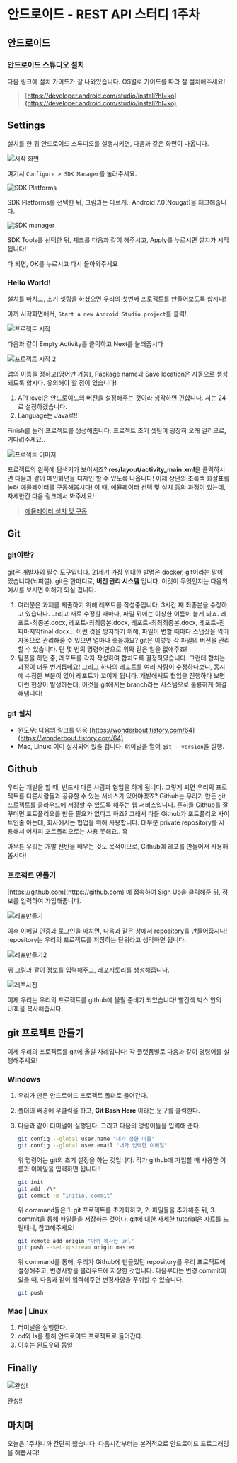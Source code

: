# 안드로이드 - REST API 스터디 1주차
## 안드로이드
### 안드로이드 스튜디오 설치
다음 링크에 설치 가이드가 잘 나와있습니다. OS별로 가이드를 따라 잘 설치해주세요!

> [https://developer.android.com/studio/install?hl=ko](https://developer.android.com/studio/install?hl=ko)

## Settings
설치를 한 뒤 안드로이드 스튜디오를 실행시키면, 다음과 같은 화면이 나옵니다.

![시작 화면](images/9eceebb1-f22f-4f5c-b09f-9b0ac19bd3f6.png)

여기서 `Configure > SDK Manager`를 눌러주세요.

![SDK Platforms](images/0df0697c-eeac-4e98-91ea-c0716736b667.png)

SDK Platforms를 선택한 뒤, 그림과는 다르게.. Android 7.0(Nougat)을 체크해줍니다.

![SDK manager](images/40431c7e-f4b2-4780-b6b3-3c56dc45310d.png)

SDK Tools를 선택한 뒤, 체크를 다음과 같이 해주시고, Apply를 누르시면 설치가 시작됩니다!

다 되면, OK를 누르시고 다시 돌아와주세요

### Hello World!
설치를 마치고, 초기 셋팅을 하셨으면 우리의 첫번째 프로젝트를 만들어보도록 합시다!

아까 시작화면에서, `Start a new Android Studio project`를 클릭!

![프로젝트 시작](images/7dfcf748-18d4-496a-a745-9dbf8a338a50.png)

다음과 같이 Empty Activity를 클릭하고 Next를 눌러줍시다

![프로젝트 시작 2](images/79f3b036-705f-4c99-8f48-7edee538ab10.png)

앱의 이름을 정하고(영어만 가능), Package name과 Save location은 자동으로 생성되도록 합시다. 유의해야 할 점이 있습니다!

1. API level은 안드로이드의 버전을 설정해주는 것이라 생각하면 편합니다. 저는 24로 설정하겠습니다.
2. Language는 Java로!!

Finish를 눌러 프로젝트를 생성해줍니다. 프로젝트 초기 셋팅이 굉장히 오래 걸리므로, 기다려주세요..

![프로젝트 이미지](images/2d481344-f64a-422f-8cb0-99f30ec33501.png)

프로젝트의 왼쪽에 탐색기가 보이시죠? **res/layout/activity_main.xml**을 클릭하시면 다음과 같이 메인화면을 디자인 할 수 있도록 나옵니다! 이제 상단의 초록색 화살표를 눌러 에뮬레이터를 구동해봅시다! 이 때, 에뮬레이터 선택 및 설치 등의 과정이 있는데, 자세한건 다음 링크에서 봐주세요! 

> [에뮬레이터 설치 및 구동](https://developer.android.com/studio/run/emulator?hl=ko#runningapp)

## Git
### git이란?
git은 개발자의 필수 도구입니다. 21세기 가장 위대한 발명은 docker, git이라는 말이 있습니다(뇌피셜). git은 한마디로, **버전 관리 시스템** 입니다. 이것이 무엇인지는 다음의 예시를 보시면 이해가 되실 겁니다.

1. 여러분은 과제를 제출하기 위해 레포트를 작성중입니다. 3시간 째 최종본을 수정하고 있습니다. 그리고 새로 수정할 때마다, 파일 뒤에는 이상한 이름이 붙게 되죠. 레포트-최종본.docx, 레포트-최최종본.docx, 레포트-최최최종본.docx, 레포트-진짜마지막final.docx... 이런 것을 방지하기 위해, 파일이 변할 때마다 스냅샷을 찍어 자동으로 관리해줄 수 있으면 얼마나 좋을까요? git은 이렇듯 각 파일의 버전을 관리할 수 있습니다. 단 몇 번의 명령어만으로 위와 같은 일을 없애주죠!
2. 팀플을 하던 중, 레포트를 각자 작성하여 합치도록 결정하였습니다. 그런데 합치는 과정이 너무 번거롭네요! 그리고 하나의 레포트를 여러 사람이 수정하다보니, 동시에 수정한 부분이 있어 레포트가 꼬이게 됩니다. 개발에서도 협업을 진행하다 보면 이런 현상이 발생하는데, 이것을 git에서는 branch라는 시스템으로 훌륭하게 해결해냅니다!

### git 설치
- 윈도우: 다음의 링크를 이용 [https://wonderbout.tistory.com/64](https://wonderbout.tistory.com/64)
- Mac, Linux: 이미 설치되어 있을 겁니다. 터미널을 열어 `git --version`을 실행.

## Github
우리는 개발을 할 때, 반드시 다른 사람과 협업을 하게 됩니다. 그렇게 되면 우리의 프로젝트를 다른사람들과 공유할 수 있는 서비스가 있어야겠죠? Github는 우리가 만든 git 프로젝트를 클라우드에 저장할 수 있도록 해주는 웹 서비스입니다. 흔히들 Github를 잘 꾸미면 포트폴리오를 만들 필요가 없다고 하죠? 그래서 다들 Github가 포트폴리오 사이트인줄 아는데, 회사에서는 협업을 위해 사용합니다. 대부분 private repository를 사용해서 어차피 포트폴리오로는 사용 못해요.. 흑

아무튼 우리는 개발 전반을 배우는 것도 목적이므로, Github에 레포를 만들어서 사용해봅시다!

### 프로젝트 만들기
[https://github.com](https://github.com) 에 접속하여 Sign Up을 클릭해준 뒤, 정보를 입력하여 가입해줍니다.

![레포만들기](images/cd6843de-e300-4e86-a67f-962e9f36a753.png)

이후 이메일 인증과 로그인을 마치면, 다음과 같은 창에서 repository를 만들어줍시다! repository는 우리의 프로젝트를 저장하는 단위라고 생각하면 됩니다.

![레포만들기2](images/09d54f06-6b2d-46f1-8a27-aa5b1b61a7ef.png)

위 그림과 같이 정보를 입력해주고, 레포지토리를 생성해줍니다.

![레포사진](images/320bd363-7107-42e5-af89-84eae4390e40.png)

이제 우리는 우리의 프로젝트를 github에 올릴 준비가 되었습니다! 빨간색 박스 안의 URL을 복사해줍시다.

## git 프로젝트 만들기
이제 우리의 프로젝트를 git에 올릴 차례입니다! 각 플랫폼별로 다음과 같이 명령어를 실행해주세요!

### Windows
1. 우리가 만든 안드로이드 프로젝트 폴더로 들어간다.
2. 폴더의 배경에 우클릭을 하고, **Git Bash Here** 이라는 문구를 클릭한다.
3. 다음과 같이 터미널이 실행된다. 그리고 다음의 명령어들을 입력해 준다.
   
    ```bash
    git config --global user.name "내가 정한 이름"
    git config --global user.email "내가 입력한 이메일"
    ```
    위 명령어는 git의 초기 설정을 하는 것입니다. 각가 github에 가입할 때 사용한 이름과 이메일을 입력하면 됩니다!!

    ```bash
    git init
    git add ./\*
    git commit -m "initial commit"
    ```

    위 command들은 1. git 프로젝트를 초기화하고, 2. 파일들을 추가해준 뒤, 3. commit을 통해 파일들을 저장하는 것이다. git에 대한 자세한 tutorial은 자료를 드릴테니, 참고해주세요!

    ```bash
    git remote add origin "아까 복사한 url"
    git push --set-upstream origin master
    ```

    위 command를 통해, 우리가 Github에 만들었던 repository를 우리 프로젝트에 설정해주고, 변경사항을 클라우드에 저장한 것입니다. 다음부터는 변경 commit이 있을 때, 다음과 같이 입력해주면 변경사항을 푸쉬할 수 있습니다.

    ```bash
    git push
    ```

### Mac | Linux
1. 터미널을 실행한다.
2. cd와 ls를 통해 안드로이드 프로젝트로 들어간다.
3. 이후는 윈도우와 동일

## Finally

![완성!](images/ca81bf1d-1d6d-45dc-b546-f68ca9a10b61.png)

완성!!

## 마치며
오늘은 1주차니까 간단히 했습니다. 다음시간부터는 본격적으로 안드로이드 프로그래밍을 해봅시다!